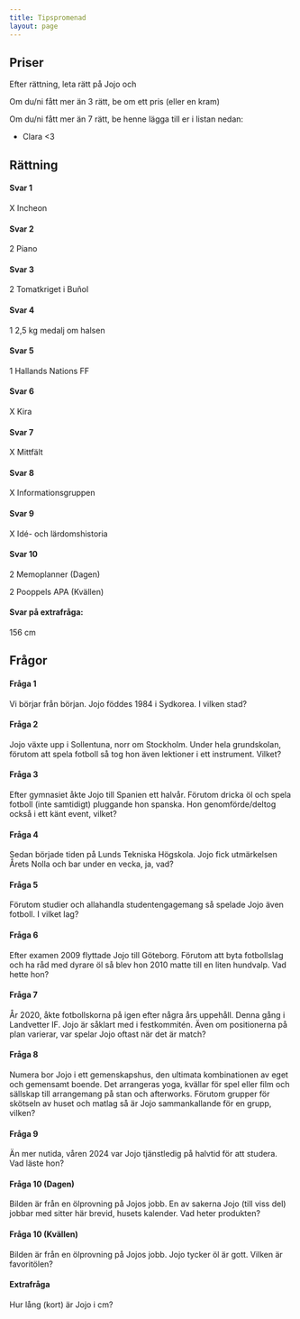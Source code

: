 ```yaml
---
title: Tipspromenad
layout: page
---
```


## Priser
Efter rättning, leta rätt på Jojo och

Om du/ni fått mer än 3 rätt, be om ett pris (eller en kram)

Om du/ni fått mer än 7 rätt, be henne lägga till er i listan nedan:
* Clara <3

## Rättning

#### Svar 1
X Incheon

#### Svar 2
2 Piano

#### Svar 3
2 Tomatkriget i Buñol

#### Svar 4
1 2,5 kg medalj om halsen

#### Svar 5
1 Hallands Nations FF

#### Svar 6
X Kira

#### Svar 7
X Mittfält

#### Svar 8
X Informationsgruppen

#### Svar 9
X Idé- och lärdomshistoria

#### Svar 10
2 Memoplanner (Dagen)

2 Pooppels APA (Kvällen)

#### Svar på extrafråga:
156 cm

## Frågor
#### Fråga 1
Vi börjar från början. Jojo föddes 1984 i Sydkorea. I vilken stad?

#### Fråga 2
Jojo växte upp i Sollentuna, norr om Stockholm. Under hela grundskolan, förutom att spela fotboll så tog hon även lektioner i ett instrument. Vilket?

#### Fråga 3
Efter gymnasiet åkte Jojo till Spanien ett halvår. Förutom dricka öl och spela fotboll (inte samtidigt) pluggande hon spanska. Hon genomförde/deltog också i ett känt event, vilket?

#### Fråga 4
Sedan började tiden på Lunds Tekniska Högskola. Jojo fick utmärkelsen Årets Nolla och bar under en vecka, ja, vad?

#### Fråga 5
Förutom studier och allahandla studentengagemang så spelade Jojo även fotboll. I vilket lag?

#### Fråga 6
Efter examen 2009 flyttade Jojo till Göteborg. Förutom att byta fotbollslag och ha råd med dyrare öl så blev hon 2010 matte till en liten hundvalp. Vad hette hon?

#### Fråga 7
År 2020, åkte fotbollskorna på igen efter några års uppehåll. Denna gång i Landvetter IF. Jojo är såklart med i festkommitén. Även om positionerna på plan varierar, var spelar Jojo oftast när det är match?

#### Fråga 8
Numera bor Jojo i ett gemenskapshus, den ultimata kombinationen av eget och gemensamt boende. Det arrangeras yoga, kvällar för spel eller film och sällskap till arrangemang på stan och afterworks. Förutom grupper för skötseln av huset och matlag så är Jojo sammankallande för en grupp, vilken?

#### Fråga 9
Än mer nutida, våren 2024 var Jojo tjänstledig på halvtid för att studera. Vad läste hon?

#### Fråga 10 (Dagen)
Bilden är från en ölprovning på Jojos jobb. En av sakerna Jojo (till viss del) jobbar med sitter här brevid, husets kalender. Vad heter produkten?

#### Fråga 10 (Kvällen)
Bilden är från en ölprovning på Jojos jobb. Jojo tycker öl är gott. Vilken är favoritölen?

#### Extrafråga
Hur lång (kort) är Jojo i cm?
